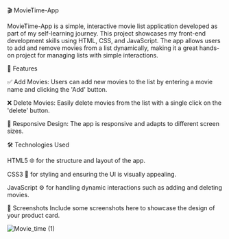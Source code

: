 🎬 MovieTime-App

MovieTime-App is a simple, interactive movie list application developed as part of my self-learning journey. 
This project showcases my front-end development skills using HTML, CSS, and JavaScript. 
The app allows users to add and remove movies from a list dynamically, making it a great hands-on project for managing lists with simple interactions.

🚀 Features

✅ Add Movies: Users can add new movies to the list by entering a movie name and clicking the 'Add' button.

❌ Delete Movies: Easily delete movies from the list with a single click on the 'delete' button.

📱 Responsive Design: The app is responsive and adapts to different screen sizes.

🛠️ Technologies Used

HTML5 🌐 for the structure and layout of the app.

CSS3 🎨 for styling and ensuring the UI is visually appealing.

JavaScript ⚙️ for handling dynamic interactions such as adding and deleting movies.

📸 Screenshots
Include some screenshots here to showcase the design of your product card.





![Movie_time (1)](https://github.com/user-attachments/assets/c33ed934-f4fc-4f06-af8e-24dfd3be1e1a)






